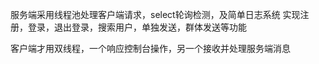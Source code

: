 服务端采用线程池处理客户端请求，select轮询检测，及简单日志系统
实现注册，登录，退出登录，搜索用户，单独发送，群体发送等功能

客户端才用双线程，一个响应控制台操作，另一个接收并处理服务端消息

